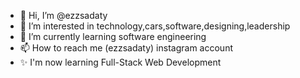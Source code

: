 - 👋 Hi, I’m @ezzsadaty
- 👀 I’m interested in technology,cars,software,designing,leadership
- 🌱 I’m currently learning software engineering
- 📫 How to reach me (ezzsadaty) instagram account
- ✨ I'm now learning Full-Stack Web Development 

<!---
ezzsadaty/ezzsadaty is a ✨ special ✨ repository because its `README.md` (this file) appears on your GitHub profile.
You can click the Preview link to take a look at your changes.
--->

